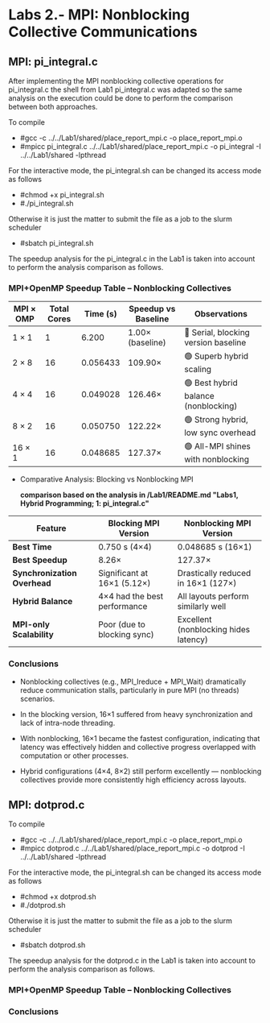 # Labs 2.- MPI: Nonblocking Collective Communications


## MPI: pi_integral.c

After implementing the MPI nonblocking collective operations for pi_integral.c the shell from Lab1 pi_integral.c was adapted so the same analysis on the execution could be done to perform the comparison between both approaches.

To compile
- #gcc -c ../../Lab1/shared/place_report_mpi.c -o place_report_mpi.o
- #mpicc pi_integral.c ../../Lab1/shared/place_report_mpi.c -o pi_integral -I ../../Lab1/shared -lpthread

For the interactive mode, the pi_integral.sh can be changed its access mode as follows
- #chmod +x pi_integral.sh
- #./pi_integral.sh

Otherwise it is just the matter to submit the file as a job to the slurm scheduler
- #sbatch pi_integral.sh

The speedup analysis for the pi_integral.c in the Lab1 is taken into account to perform the analysis comparison as follows.


### MPI+OpenMP Speedup Table – Nonblocking Collectives

| MPI × OMP | Total Cores | Time (s) | Speedup vs Baseline | Observations                         |
|-----------|-------------|----------|----------------------|--------------------------------------|
| 1 × 1     | 1           | 6.200    | 1.00× (baseline)     | 🔵 Serial, blocking version baseline |
| 2 × 8     | 16          | 0.056433 | 109.90×              | 🟢 Superb hybrid scaling             |
| 4 × 4     | 16          | 0.049028 | 126.46×              | 🟢 Best hybrid balance (nonblocking) |
| 8 × 2     | 16          | 0.050750 | 122.22×              | 🟢 Strong hybrid, low sync overhead  |
| 16 × 1    | 16          | 0.048685 | 127.37×              | 🟢 All-MPI shines with nonblocking   |


- Comparative Analysis: Blocking vs Nonblocking MPI

  __comparison based on the analysis in /Lab1/README.md "Labs1, Hybrid Programming; 1: pi_integral.c"__

| Feature                      | Blocking MPI Version         | Nonblocking MPI Version               |
| ---------------------------- | ---------------------------- | ------------------------------------- |
| **Best Time**                | 0.750 s (4×4)                | 0.048685 s (16×1)                     |
| **Best Speedup**             | 8.26×                        | 127.37×                               |
| **Synchronization Overhead** | Significant at 16×1 (5.12×)  | Drastically reduced in 16×1 (127×)    |
| **Hybrid Balance**           | 4×4 had the best performance | All layouts perform similarly well    |
| **MPI-only Scalability**     | Poor (due to blocking sync)  | Excellent (nonblocking hides latency) |


### Conclusions
- Nonblocking collectives (e.g., MPI_Ireduce + MPI_Wait) dramatically reduce communication stalls, particularly in pure MPI (no threads) scenarios.

- In the blocking version, 16×1 suffered from heavy synchronization and lack of intra-node threading.

- With nonblocking, 16×1 became the fastest configuration, indicating that latency was effectively hidden and collective progress overlapped with computation or other processes.

- Hybrid configurations (4×4, 8×2) still perform excellently — nonblocking collectives provide more consistently high efficiency across layouts.


## MPI: dotprod.c

To compile
- #gcc -c ../../Lab1/shared/place_report_mpi.c -o place_report_mpi.o
- #mpicc dotprod.c ../../Lab1/shared/place_report_mpi.c -o dotprod -I ../../Lab1/shared -lpthread

For the interactive mode, the pi_integral.sh can be changed its access mode as follows
- #chmod +x dotprod.sh
- #./dotprod.sh

Otherwise it is just the matter to submit the file as a job to the slurm scheduler
- #sbatch dotprod.sh


The speedup analysis for the dotprod.c in the Lab1 is taken into account to perform the analysis comparison as follows.


### MPI+OpenMP Speedup Table – Nonblocking Collectives



### Conclusions
